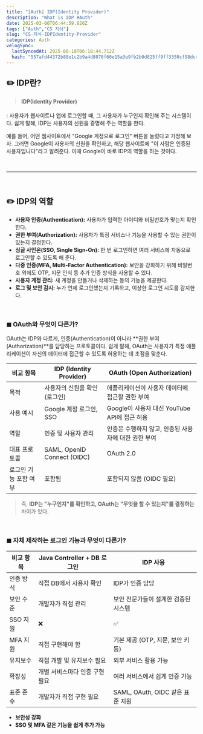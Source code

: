 ```yaml
---
title: "[Auth] IDP(Identity Provider)"
description: "What is IDP #Auth"
date: 2025-03-06T06:44:59.626Z
tags: ["Auth","CS 지식"]
slug: "CS-지식-IDPIdentity-Provider"
categories: Auth
velogSync:
  lastSyncedAt: 2025-08-18T06:18:44.712Z
  hash: "557afd44372b88e1c2b9a4d8076f60e15a3e9fb2b0d825ff9ff3350cf98dc41d"
---
```


## ✏️ IDP란?
> #### IDP(Identity Provider)
: 사용자가 웹사이트나 앱에 로그인할 때, 그 사용자가 누구인지 확인해 주는 시스템이다. 
쉽게 말해, IDP는 사용자의 신원을 증명해 주는 역할을 한다.

예를 들어, 어떤 웹사이트에서 "Google 계정으로 로그인" 버튼을 눌렀다고 가정해 보자. 그러면 Google이 사용자의 신원을 확인하고, 해당 웹사이트에 "이 사람은 인증된 사용자입니다"라고 알려준다. 이때 Google이 바로 IDP의 역할을 하는 것이다.

<br>

---

<br>

## ✏️ IDP의 역할

- **사용자 인증(Authentication):** 사용자가 입력한 아이디와 비밀번호가 맞는지 확인한다.
- **권한 부여(Authorization):** 사용자가 특정 서비스나 기능을 사용할 수 있는 권한이 있는지 결정한다.
- **싱글 사인온(SSO, Single Sign-On):** 한 번 로그인하면 여러 서비스에 자동으로 로그인할 수 있도록 해 준다.
- **다중 인증(MFA, Multi-Factor Authentication):** 보안을 강화하기 위해 비밀번호 외에도 OTP, 지문 인식 등 추가 인증 방식을 사용할 수 있다.
- **사용자 계정 관리:** 새 계정을 만들거나 삭제하는 등의 기능을 제공한다.
- **로그 및 보안 감시:** 누가 언제 로그인했는지 기록하고, 이상한 로그인 시도를 감지한다.

<br>

### ◼︎ OAuth와 무엇이 다른가?

OAuth는 IDP와 다르게, 인증(Authentication)이 아니라 **권한 부여(Authorization)**를 담당하는 프로토콜이다. 
쉽게 말해, OAuth는 사용자가 특정 애플리케이션이 자신의 데이터에 접근할 수 있도록 허용하는 데 초점을 맞춘다.

| 비교 항목 | IDP (Identity Provider) | OAuth (Open Authorization) |
| --- | --- | --- |
| 목적 | 사용자의 신원을 확인 (로그인) | 애플리케이션이 사용자 데이터에 접근할 권한 부여 |
| 사용 예시 | Google 계정 로그인, SSO | Google이 사용자 대신 YouTube API에 접근 허용 |
| 역할 | 인증 및 사용자 관리 | 인증은 수행하지 않고, 인증된 사용자에 대한 권한 부여 |
| 대표 프로토콜 | SAML, OpenID Connect (OIDC) | OAuth 2.0 |
| 로그인 기능 포함 여부 | 포함됨 | 포함되지 않음 (OIDC 필요) |


>즉, **IDP는 "누구인지"를 확인하고, OAuth는 "무엇을 할 수 있는지"를 결정하는** 차이가 있다.


<br>

### ◼︎ 자체 제작하는 로그인 기능과 무엇이 다른가?

| 비교 항목 | Java Controller + DB 로그인 | IDP 사용 |
| --- | --- | --- |
| 인증 방식 | 직접 DB에서 사용자 확인 | IDP가 인증 담당 |
| 보안 수준 | 개발자가 직접 관리 | 보안 전문가들이 설계한 검증된 시스템 |
| SSO 지원 | ❌ | ✅ |
| MFA 지원 | 직접 구현해야 함 | 기본 제공 (OTP, 지문, 보안 키 등) |
| 유지보수 | 직접 개발 및 유지보수 필요 | 외부 서비스 활용 가능 |
| 확장성 | 개별 서비스마다 인증 구현 필요 | 여러 서비스에서 쉽게 인증 가능 |
| 표준 준수 | 개발자가 직접 구현 필요 | SAML, OAuth, OIDC 같은 표준 지원 |


>
- **보안성 강화**
- **SSO 및 MFA 같은 기능을 쉽게 추가 가능** 


